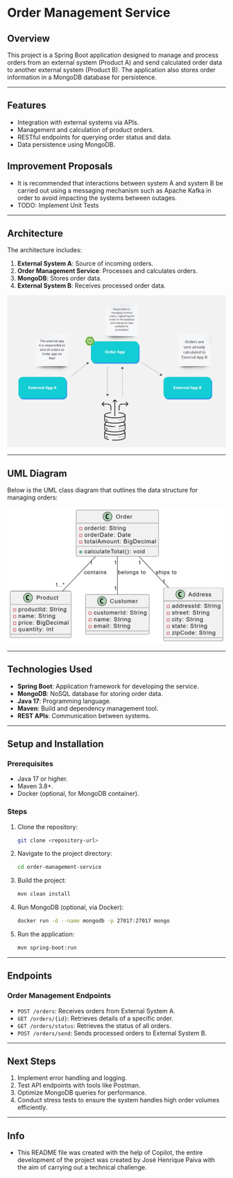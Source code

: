 # Order Management Service

## Overview
This project is a Spring Boot application designed to manage and process orders from an external system (Product A) and send calculated order data to another external system (Product B). The application also stores order information in a MongoDB database for persistence.

---

## Features
- Integration with external systems via APIs.
- Management and calculation of product orders.
- RESTful endpoints for querying order status and data.
- Data persistence using MongoDB.

## Improvement Proposals
- It is recommended that interactions between system A and system B be carried out using a messaging mechanism such as Apache Kafka in order to avoid impacting the systems between outages.
- TODO: Implement Unit Tests

---

## Architecture
The architecture includes:
1. **External System A**: Source of incoming orders.
2. **Order Management Service**: Processes and calculates orders.
3. **MongoDB**: Stores order data.
4. **External System B**: Receives processed order data.

![Architecture Image](images/architecture.jpg)

---

## UML Diagram
Below is the UML class diagram that outlines the data structure for managing orders:

![UML Diagram Image](images/uml-diagram.png)

---

## Technologies Used
- **Spring Boot**: Application framework for developing the service.
- **MongoDB**: NoSQL database for storing order data.
- **Java 17**: Programming language.
- **Maven**: Build and dependency management tool.
- **REST APIs**: Communication between systems.

---

## Setup and Installation
### Prerequisites
- Java 17 or higher.
- Maven 3.8+.
- Docker (optional, for MongoDB container).

### Steps
1. Clone the repository:
   ```bash
   git clone <repository-url>
   ```

2. Navigate to the project directory:
   ```bash
   cd order-management-service
   ```

3. Build the project:
   ```bash
   mvn clean install
   ```

4. Run MongoDB (optional, via Docker):
   ```bash
   docker run -d --name mongodb -p 27017:27017 mongo
   ```

5. Run the application:
   ```bash
   mvn spring-boot:run
   ```

---

## Endpoints
### Order Management Endpoints
- `POST /orders`: Receives orders from External System A.
- `GET /orders/{id}`: Retrieves details of a specific order.
- `GET /orders/status`: Retrieves the status of all orders.
- `POST /orders/send`: Sends processed orders to External System B.

---

## Next Steps
1. Implement error handling and logging.
2. Test API endpoints with tools like Postman.
3. Optimize MongoDB queries for performance.
4. Conduct stress tests to ensure the system handles high order volumes efficiently.

---

## Info
- This README file was created with the help of Copilot, the entire development of the project was created by José Henrique Paiva with the aim of carrying out a technical challenge.
